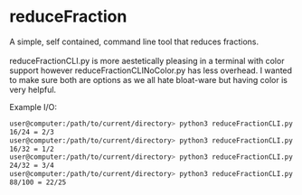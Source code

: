 # reduceFraction
A simple, self contained, command line tool that reduces fractions.
<br><br>
reduceFractionCLI.py is more aestetically pleasing in a terminal with color support however reduceFractionCLINoColor.py has less overhead. I wanted to make sure both are options as we all hate bloat-ware but having color is very helpful.  

Example I/O:

``` bash
user@computer:/path/to/current/directory> python3 reduceFractionCLI.py 16/24
16/24 = 2/3
user@computer:/path/to/current/directory> python3 reduceFractionCLI.py 16/32
16/32 = 1/2
user@computer:/path/to/current/directory> python3 reduceFractionCLI.py 24/32
24/32 = 3/4
user@computer:/path/to/current/directory> python3 reduceFractionCLI.py 88/100
88/100 = 22/25
```

